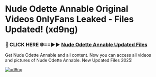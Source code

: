 # Nude Odette Annable Original Videos 0nlyFans Leaked - Files Updated! (xd9ng)

<h3>🔴 CLICK HERE 🌐==►► <a href="https://tinyurl.com/y5r63du9" rel="nofollow">Nude Odette Annable Updated Files</a></h3>

Get Nude Odette Annable and all content. Now you can access all videos and pictures of Nude Odette Annable. New Updated Files 2025!

[![xd9ng](https://i.imgur.com/UVo9nyh.gif)](https://tinyurl.com/y5r63du9)